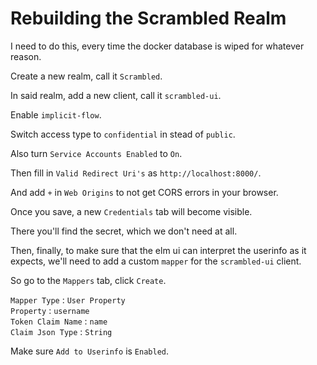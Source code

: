 # Rebuilding the Scrambled Realm

I need to do this, every time the docker database is wiped for whatever reason.

Create a new realm, call it `Scrambled`.

In said realm, add a new client, call it `scrambled-ui`.

Enable `implicit-flow`.

Switch access type to `confidential` in stead of `public`.

Also turn `Service Accounts Enabled` to `On`.

Then fill in `Valid Redirect Uri's` as `http://localhost:8000/`.

And add `+` in `Web Origins` to not get CORS errors in your browser.

Once you save, a new `Credentials` tab will become visible.

There you'll find the secret, which we don't need at all.

Then, finally, to make sure that the elm ui can interpret the userinfo as it expects, we'll need to add a custom `mapper` for the `scrambled-ui` client.

So go to the `Mappers` tab, click `Create`.

`Mapper Type` : `User Property`  
`Property` : `username`  
`Token Claim Name` : `name`  
`Claim Json Type` : `String`  

Make sure `Add to Userinfo` is `Enabled`.